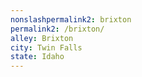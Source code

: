```yaml
---
﻿nonslashpermalink2: brixton
permalink2: /brixton/
alley: Brixton
city: Twin Falls
state: Idaho
---
```

